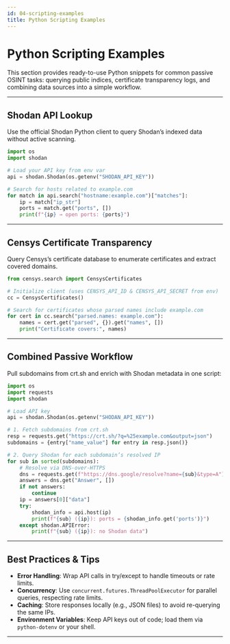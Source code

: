 ```yaml
---
id: 04-scripting-examples
title: Python Scripting Examples
---
```


# Python Scripting Examples

This section provides ready-to-use Python snippets for common passive OSINT tasks: querying public indices, certificate transparency logs, and combining data sources into a simple workflow.

---

## Shodan API Lookup

Use the official Shodan Python client to query Shodan’s indexed data without active scanning.

```python
import os
import shodan

# Load your API key from env var
api = shodan.Shodan(os.getenv("SHODAN_API_KEY"))

# Search for hosts related to example.com
for match in api.search("hostname:example.com")["matches"]:
    ip = match["ip_str"]
    ports = match.get("ports", [])
    print(f"{ip} → open ports: {ports}")
```

---

## Censys Certificate Transparency

Query Censys’s certificate database to enumerate certificates and extract covered domains.

```python
from censys.search import CensysCertificates

# Initialize client (uses CENSYS_API_ID & CENSYS_API_SECRET from env)
cc = CensysCertificates()

# Search for certificates whose parsed names include example.com
for cert in cc.search("parsed.names: example.com"):
    names = cert.get("parsed", {}).get("names", [])
    print("Certificate covers:", names)
```

---

## Combined Passive Workflow

Pull subdomains from crt.sh and enrich with Shodan metadata in one script:

```python
import os
import requests
import shodan

# Load API key
api = shodan.Shodan(os.getenv("SHODAN_API_KEY"))

# 1. Fetch subdomains from crt.sh
resp = requests.get("https://crt.sh/?q=%25example.com&output=json")
subdomains = {entry["name_value"] for entry in resp.json()}

# 2. Query Shodan for each subdomain’s resolved IP
for sub in sorted(subdomains):
    # Resolve via DNS-over-HTTPS
    dns = requests.get(f"https://dns.google/resolve?name={sub}&type=A").json()
    answers = dns.get("Answer", [])
    if not answers:
        continue
    ip = answers[0]["data"]
    try:
        shodan_info = api.host(ip)
        print(f"{sub} ({ip}): ports = {shodan_info.get('ports')}")
    except shodan.APIError:
        print(f"{sub} ({ip}): no Shodan data")
```

---

## Best Practices & Tips

- **Error Handling**: Wrap API calls in try/except to handle timeouts or rate limits.  
- **Concurrency**: Use `concurrent.futures.ThreadPoolExecutor` for parallel queries, respecting rate limits.  
- **Caching**: Store responses locally (e.g., JSON files) to avoid re-querying the same IPs.  
- **Environment Variables**: Keep API keys out of code; load them via `python-dotenv` or your shell.

---
